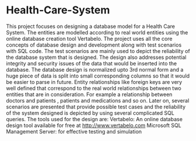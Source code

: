 # Health-Care-System
This project focuses on designing a database model for a Health Care System. The entities are modelled according to real world entities using the online database creation tool Vertabelo. The project uses all the core concepts of database design and development along with test scenarios with SQL code. The test scenarios are mainly used to depict the reliability of the database system that is designed. The design also addresses potential integrity and security issues of the data that would be inserted into the database. The database design is normalized upto 3rd normal form and a huge piece of data is split into small corresponding columns so that it would be easier to parse in future. Entity relationships like foreign keys are very well defined that correspond to the real world relationships between two entities that are in consideration. For example a relationship between doctors and patients , patients and medications and so on. Later on, several scenarios are presented that provide possible test cases and the reliability of the system designed is depicted by using several complicated SQL queries. The tools used for the design are:
Vertabelo: An online database design tool available for free at http://www.vertabelo.com
Microsoft SQL Management Server: for effective testing and simulation

